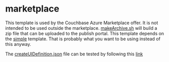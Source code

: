 # marketplace

This template is used by the Couchbase Azure Marketplace offer.  It is not intended to be used outside the marketplace. [makeArchive.sh](makeArchive.sh) will build a zip file that can be uploaded to the publish portal.  This template depends on the [simple](../simple) template.  That is probably what you want to be using instead of this anyway.

The [createUIDefinition.json](createUIDefinition.json) file can be tested by following this [link](https://portal.azure.com/?clientOptimizations=false#blade/Microsoft_Azure_Compute/CreateMultiVmWizardBlade/internal_bladeCallId/anything/internal_bladeCallerParams/%7B%22initialData%22:%7B%7D,%22providerConfig%22:%7B%22createUiDefinition%22:%22https%3A%2F%2Fraw.githubusercontent.com%2Fcouchbase-partners%2Fazure-resource-manager-couchbase%2Fmaster%2Fmarketplace%2FcreateUiDefinition.json%22%7D%7D)
